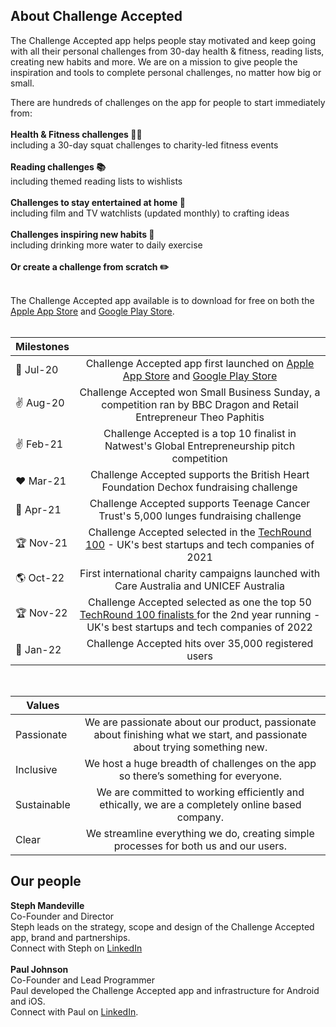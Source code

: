 
    
## About Challenge Accepted

The Challenge Accepted app helps people stay motivated and keep going with all their personal challenges from 30-day health & fitness, reading lists, creating new habits and more. We are on a mission to give people the inspiration and tools to complete personal challenges, no matter how big or small. <br/>

There are hundreds of challenges on the app for people to start immediately from: <br/><br/>
**Health & Fitness challenges 🤸‍♀️**<br/>
including a 30-day squat challenges to charity-led fitness events<br/><br/>
**Reading challenges 📚**<br/>
including themed reading lists to wishlists<br/><br/>
**Challenges to stay entertained at home 🧘**<br/>
including film and TV watchlists (updated monthly) to crafting ideas<br/><br/>
**Challenges inspiring new habits 🌱**<br/>
including drinking more water to daily exercise<br/><br/>
**Or create a challenge from scratch ✏️** <br/><br/>

The Challenge Accepted app available is to download for free on both the <a href='https://apps.apple.com/us/app/id1517580212'>Apple App Store</a> and <a href='https://play.google.com/store/apps/details?id=com.challengeaccepted.challengeacceptedapp&hl=en_GB'>Google Play Store</a>. <br/><br/>

| Milestones  |  |
| ------------- |:-------------:|
| 🚀 Jul-20   | Challenge Accepted app first launched on <a href='https://apps.apple.com/us/app/id1517580212'>Apple App Store</a>  and <a href='https://play.google.com/store/apps/details?id=com.challengeaccepted.challengeacceptedapp&hl=en_GB'>Google Play Store</a>  |
| ✌️ Aug-20   | Challenge Accepted won Small Business Sunday, a competition ran by BBC Dragon and Retail Entrepreneur Theo Paphitis  |
| ✌️ Feb-21   | Challenge Accepted is a top 10 finalist in Natwest's Global Entrepreneurship pitch competition    |
| ❤️ Mar-21   | Challenge Accepted supports the British Heart Foundation Dechox fundraising challenge    |
| 💚 Apr-21   | Challenge Accepted supports Teenage Cancer Trust's 5,000 lunges fundraising challenge    |
| 🏆 Nov-21   | Challenge Accepted selected in the <a href='https://techround.co.uk/techround-100/78-challenge-accepted/'>TechRound 100</a> - UK's best startups and tech companies of 2021     |
| 🌎 Oct-22   | First international charity campaigns launched with Care Australia and UNICEF Australia |
| 🏆 Nov-22   | Challenge Accepted selected as one the top 50 <a href='https://techround.co.uk/techround-100/31-challenge-accepted-steph-mandeville/'>TechRound 100 finalists </a> for the 2nd year running  - UK's best startups and tech companies of 2022     |
| 🌱 Jan-22   | Challenge Accepted hits over 35,000 registered users     |

<br/>

| Values |  |
| ------------- |:-------------:|
| Passionate   | We are passionate about our product, passionate about finishing what we start, and passionate about trying something new.|
| Inclusive   | We host a huge breadth of challenges on the app so there’s something for everyone.  |
| Sustainable   | We are committed to working efficiently and ethically, we are a completely online based company.     |
| Clear   | We streamline everything we do, creating simple processes for both us and our users.    |



## Our people
**Steph Mandeville**<br/>
Co-Founder and Director<br/>
Steph leads on the strategy, scope and design of the Challenge Accepted app, brand and partnerships. <br/>
Connect with Steph on <a href='https://www.linkedin.com/in/stephaniemandeville/'>LinkedIn</a> <br/><br/>
**Paul Johnson**<br/>
Co-Founder and Lead Programmer<br/>
Paul developed the Challenge Accepted app and infrastructure for Android and iOS.<br/>
Connect with Paul on <a href='https://www.linkedin.com/in/paulsjohnson91/'>LinkedIn</a>.<br/>
